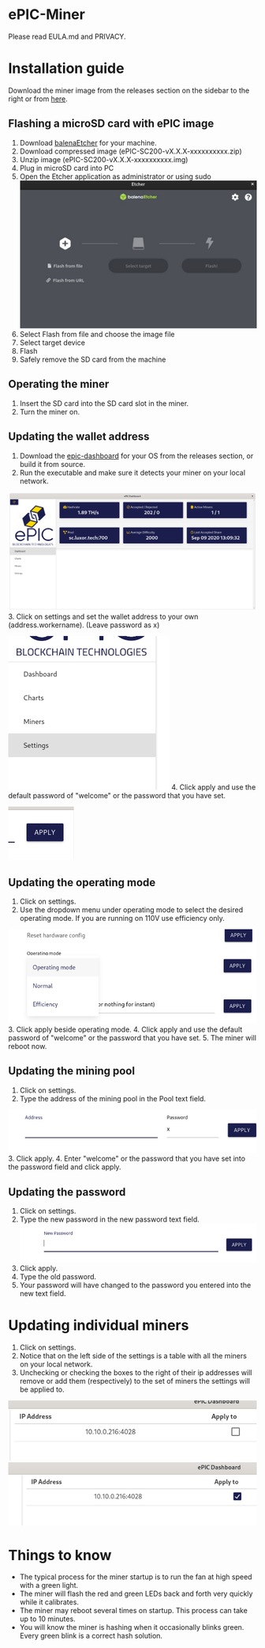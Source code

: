 # ePIC-Miner

Please read EULA.md and PRIVACY.

# Installation guide

Download the miner image from the releases section on the sidebar to the right or from [here](https://github.com/epicblockchain/epic-miner/releases/tag/1.0.0).

## Flashing a microSD card with ePIC image

1. Download [balenaEtcher](https://www.balena.io/etcher/) for your machine.
2. Download compressed image (ePIC-SC200-vX.X.X-xxxxxxxxxx.zip)
3. Unzip image (ePIC-SC200-vX.X.X-xxxxxxxxxx.img)
4. Plug in microSD card into PC
5. Open the Etcher application as administrator or using sudo
![image of etcher application](balena.png)
6. Select Flash from file and choose the image file
7. Select target device
8. Flash
9. Safely remove the SD card from the machine

## Operating the miner

1. Insert the SD card into the SD card slot in the miner.
2. Turn the miner on.

## Updating the wallet address

1. Download the [epic-dashboard](https://github.com/epicblockchain/epic-dashboard) for your OS from the releases section, or build it from source.
2. Run the executable and make sure it detects your miner on your local network.

![image of dashboard](dashboard.png)
3. Click on settings and set the wallet address to your own (address.workername). (Leave password as x)

![clicking on settings](click_settings.png)
4. Click apply and use the default password of "welcome" or the password that you have set.

![apply](apply.png)

## Updating the operating mode

1. Click on settings.
2. Use the dropdown menu under operating mode to select the desired operating mode. If you are running on 110V use efficiency only.

![select operating mode](operatingmode.png)
3. Click apply beside operating mode.
4. Click apply and use the default password of "welcome" or the password that you have set.
5. The miner will reboot now.

## Updating the mining pool
1. Click on settings.
2. Type the address of the mining pool in the Pool text field.

![update address](address.png)
3. Click apply.
4. Enter "welcome" or the password that you have set into the password field and click apply.

## Updating the password

1. Click on settings.
2. Type the new password in the new password text field.
![new password](newpassword.png)
3. Click apply.
4. Type the old password.
5. Your password will have changed to the password you entered into the new text field.

# Updating individual miners

1. Click on settings.
2. Notice that on the left side of the settings is a table with all the miners on your local network.
3. Unchecking or checking the boxes to the right of their ip addresses will remove or add them (respectively) to the set of miners the settings will be applied to.

![deselect](unselect.png)
![select](select.png)

# Things to know

* The typical process for the miner startup is to run the fan at high speed with a green light.
* The miner will flash the red and green LEDs back and forth very quickly while it calibrates.
* The miner may reboot several times on startup. This process can take up to 10 minutes.
* You will know the miner is hashing when it occasionally blinks green. Every green blink is a correct hash solution.
